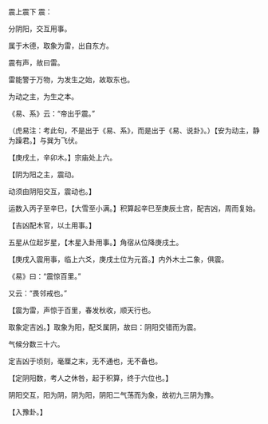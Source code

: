震上震下 震：

分阴阳，交互用事。

属于木德，取象为雷，出自东方。

震有声，故曰雷。

雷能警于万物，为发生之始，故取东也。

为动之主，为生之本。

《易、系》云：“帝出乎震。”

（虎易注：考此句，不是出于《易、系》，而是出于《易、说卦》。）【安为动主，静为躁君。】与巽为飞伏。

【庚戌土，辛卯木。】宗庙处上六。

【阴为阳之主，震动。

动须由阴阳交互，震动也。】

运数入丙子至辛巳，【大雪至小满。】积算起辛巳至庚辰土宫，配吉凶，周而复始。

【吉凶配木官，以土用事。】

五星从位起岁星，【木星入卦用事。】角宿从位降庚戌土。

【庚戌入震用事，临上六爻，庚戌土位为元首。】内外木土二象，俱震。

《易》曰：“震惊百里。”

又云：“畏邻戒也。”

【震为雷，声惊于百里，春发秋收，顺天行也。

取象定吉凶。】取象为阳，配爻属阴，故曰：阴阳交错而为震。

气候分数三十六。

定吉凶于顷刻，毫厘之末，无不通也，无不备也。

【定阴阳数，考人之休咎，起于积算，终于六位也。】

阴阳交互，阳为阴，阴为阳，阴阳二气荡而为象，故初九三阴为豫。

【入豫卦。】

